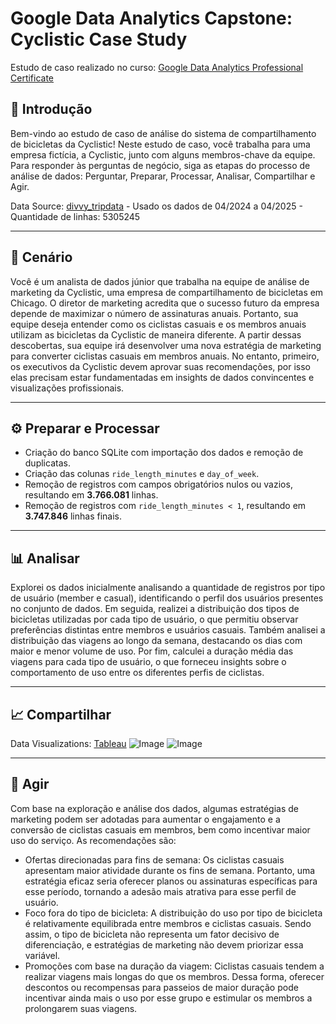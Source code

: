 # Google Data Analytics Capstone: Cyclistic Case Study
Estudo de caso realizado no curso: [Google Data Analytics Professional Certificate](https://www.coursera.org/professional-certificates/google-data-analytics)

## 📌 Introdução
Bem-vindo ao estudo de caso de análise do sistema de compartilhamento de bicicletas da Cyclistic! Neste estudo de caso, você trabalha para uma empresa fictícia, a Cyclistic, junto com alguns membros-chave da equipe. Para responder às perguntas de negócio, siga as etapas do processo de análise de dados: Perguntar, Preparar, Processar, Analisar, Compartilhar e Agir.

Data Source: [divvy_tripdata](https://divvy-tripdata.s3.amazonaws.com/index.html) - Usado os dados de 04/2024 a 04/2025 - Quantidade de linhas: 5305245

---

## 🧩 Cenário
Você é um analista de dados júnior que trabalha na equipe de análise de marketing da Cyclistic, uma empresa de compartilhamento de bicicletas em Chicago. O diretor de marketing acredita que o sucesso futuro da empresa depende de maximizar o número de assinaturas anuais. Portanto, sua equipe deseja entender como os ciclistas casuais e os membros anuais utilizam as bicicletas da Cyclistic de maneira diferente. A partir dessas descobertas, sua equipe irá desenvolver uma nova estratégia de marketing para converter ciclistas casuais em membros anuais. No entanto, primeiro, os executivos da Cyclistic devem aprovar suas recomendações, por isso elas precisam estar fundamentadas em insights de dados convincentes e visualizações profissionais.

---

## ⚙️ Preparar e Processar
- Criação do banco SQLite com importação dos dados e remoção de duplicatas.
- Criação das colunas `ride_length_minutes` e `day_of_week`.
- Remoção de registros com campos obrigatórios nulos ou vazios, resultando em **3.766.081** linhas.
- Remoção de registros com `ride_length_minutes < 1`, resultando em **3.747.846** linhas finais.

---

## 📊 Analisar
Explorei os dados inicialmente analisando a quantidade de registros por tipo de usuário (member e casual), identificando o perfil dos usuários presentes no conjunto de dados. Em seguida, realizei a distribuição dos tipos de bicicletas utilizadas por cada tipo de usuário, o que permitiu observar preferências distintas entre membros e usuários casuais. Também analisei a distribuição das viagens ao longo da semana, destacando os dias com maior e menor volume de uso. Por fim, calculei a duração média das viagens para cada tipo de usuário, o que forneceu insights sobre o comportamento de uso entre os diferentes perfis de ciclistas.

---

## 📈 Compartilhar
Data Visualizations: [Tableau](https://public.tableau.com/views/CaseStudyCyclistic_17477742416860/BikeTypeDistributionbyUserType?:language=pt-BR&:sid=&:redirect=auth&:display_count=n&:origin=viz_share_link)
![Image](https://github.com/user-attachments/assets/a3785d64-e505-49a7-ba59-d94aeb45494a)
![Image](https://github.com/user-attachments/assets/de73c837-2488-432b-8c62-1d249bb43ebb)

---

## 🚀 Agir
Com base na exploração e análise dos dados, algumas estratégias de marketing podem ser adotadas para aumentar o engajamento e a conversão de ciclistas casuais em membros, bem como incentivar maior uso do serviço. As recomendações são:

- Ofertas direcionadas para fins de semana: Os ciclistas casuais apresentam maior atividade durante os fins de semana. Portanto, uma estratégia eficaz seria oferecer planos ou assinaturas específicas para esse período, tornando a adesão mais atrativa para esse perfil de usuário.
- Foco fora do tipo de bicicleta: A distribuição do uso por tipo de bicicleta é relativamente equilibrada entre membros e ciclistas casuais. Sendo assim, o tipo de bicicleta não representa um fator decisivo de diferenciação, e estratégias de marketing não devem priorizar essa variável.
- Promoções com base na duração da viagem: Ciclistas casuais tendem a realizar viagens mais longas do que os membros. Dessa forma, oferecer descontos ou recompensas para passeios de maior duração pode incentivar ainda mais o uso por esse grupo e estimular os membros a prolongarem suas viagens.
